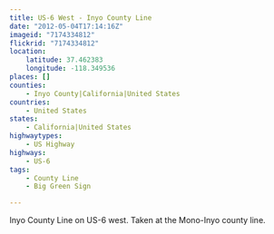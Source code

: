 ```yaml
---
title: US-6 West - Inyo County Line
date: "2012-05-04T17:14:16Z"
imageid: "7174334812"
flickrid: "7174334812"
location:
    latitude: 37.462383
    longitude: -118.349536
places: []
counties:
    - Inyo County|California|United States
countries:
    - United States
states:
    - California|United States
highwaytypes:
    - US Highway
highways:
    - US-6
tags:
    - County Line
    - Big Green Sign

---
```

Inyo County Line on US-6 west.  Taken at the Mono-Inyo county line.
